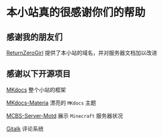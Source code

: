 # 本小站真的很感谢你们的帮助

## 感谢我的朋友们

[ReturnZeroGirl](https://github.com/ReturnZeroGirl) 提供了本小站的域名，并对服务器文档加以改进

## 感谢以下开源项目

[MKdocs](https://github.com/mkdocs/mkdocs) 整个小站的框架

[MKdocs-Materia](https://github.com/squidfunk/mkdocs-material) 漂亮的 `MKdocs` 主题

[MCBS-Server-Motd](https://github.com/BlackBEDevelopment/MCBE-Server-Motd) 展示 `Minecraft` 服务器状况

[Gitalk](https://github.com/gitalk/gitalk) 评论系统
